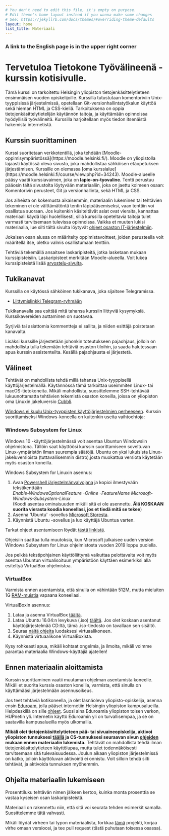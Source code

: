 ```yaml
---
# You don't need to edit this file, it's empty on purpose.
# Edit theme's home layout instead if you wanna make some changes
# See: https://jekyllrb.com/docs/themes/#overriding-theme-defaults
layout: home
list_title: Materiaali
---
```


<h3>A link to the English page is in the upper right corner</h3>

<h1 id="main-title">Tervetuloa Tietokone Työvälineenä -kurssin kotisivulle. </h1>

Tämä kurssi on tarkoitettu Helsingin yliopiston tietojenkäsittelytieteen ensimmäisen vuoden opiskelijoille. Kurssilla tutustutaan komentoriviin Unix-tyyppisissä järjestelmissä, opetellaan Git-versionhallintatyökalun käyttöä sekä hieman HTML ja CSS-kieliä. Tarkoituksena on oppia tietojenkäsittelytietelijän käytännön taitoja, ja käyttämään opinnoissa hyödyllisiä työvälineitä. Kurssilla harjoitellaan myös tiedon itsenäistä hakemista internetistä.

<h2>Kurssin suorittaminen</h2>
Kurssi suoritetaan verkkotentillä, joka tehdään [Moodle-oppimisympäristössä](https://moodle.helsinki.fi/). Moodle on yliopistolla lajaasti käytössä oleva sivusto, joka mahdollistaa sähköisen etäopetuksen järjestämisen. Kurssille on olemassa [oma kurssialue](https://moodle.helsinki.fi/course/view.php?id=34243). Moodle-alueelle pääsy vaatii kurssiavaimen, joka on <strong>lapio-on-tyovaline</strong>. Tentti perustuu pääosin tältä sivustolta löytyvään materiaaliin, joka on jaettu kolmeen osaan: Komentorivin perusteet, Git ja versionhallinta, sekä HTML ja CSS.

Jos aiheista on kokemusta aikaisemmin, materiaalin lukeminen tai tehtävien tekeminen ei ole välttämätöntä tentin läpipääsemiseksi, vaan tenttiin voi osallistua suoraan. Jos kuitenkin käsiteltävät asiat ovat vieraita, kannattaa materiaali käydä läpi huolellisesti, sillä kurssilla opeteltavia taitoja tulet varmasti tarvitsemaan tulevissa opinnoissa. Vaikka et muuten lukisi materiaalia, lue silti tältä sivulta löytyvät [ohjeet osaston IT-järjestelmiin](/osaston-jarjestelmat).

Jokaisen osan alussa on määritelty oppimistavoitteet, joiden perusteella voit määritellä itse, oletko valmis osallistumaan tenttiin.

Tehtäviä tekemällä ansaitsee laskaripisteitä, jotka lasketaan mukaan kurssipisteisiin. Laskaripisteet merkitään Moodle-alueella. Voit lukea kurssipisteistä lisää [arvostelu-sivulta](/tentti).

## Tukikanavat

Kurssilla on käytössä sähköinen tukikanava, joka sijaitsee Telegramissa.
- <a href="https://t.me/tktlapio">Liittymislinkki Telegram-ryhmään</a>

Tukikanavalla saa esittää mitä tahansa kurssiin liittyviä kysymyksiä. Kurssikavereiden auttaminen on suotavaa.

Syrjiviä tai asiattomia kommentteja ei sallita, ja niiden esittäjä poistetaan kanavalta.

Lisäksi kurssille järjestetään johonkin toteutukseen pajaohjaus, jolloin on mahdollista tulla tekemään tehtäviä osaston tiloihin, ja saada halutessaan apua kurssin assistenteilta. Kesällä pajaohjausta ei järjestetä. <!---Lue lisää pajasta, ja sen aikatauluista [täältä](/paja). --->

## Välineet

Tehtävät on mahdollista tehdä millä tahansa Unix-tyyppisellä käyttöjärjestelmällä. Käytännössä tämä tarkoittaa useimmiten Linux- tai macOS-tietokoneita. Mikäli mahdollista, suosittelemme SSH-tehtävää lukuunottamatta tehtävien tekemistä osaston koneilla, joissa on yliopiston oma Linuxin jakeluversio [Cubbli](https://helpdesk.it.helsinki.fi/ohjeet/tietokone-ja-tulostaminen/tyoasemapalvelu/yleista-cubblista).

[Windows ei kuulu Unix-tyyppisten käyttöjärjestelmien perheeseen](https://en.wikipedia.org/wiki/Unix-like). Kurssin suorittamiseksi Windows-koneella on kuitenkin useita vaihtoehtoja:



### **Windows Subsystem for Linux**

Windows 10 -käyttöjärjestelmässä voit asentaa Ubuntun Windowsiin ohjelmistona. Tällöin saat käyttöösi kurssin suorittamiseen soveltuvan Linux-ympäristön ilman suurempia säätöjä. Ubuntu on yksi lukuisista Linux-jakeluversioista (tuttavallisemmin distro),josta muokattua versiota käytetään myös osaston koneilla.

Windows Subsystem for Linuxin asennus:

1. Avaa [Powershell järjestelmänvalvojana](https://www.thewindowsclub.com/how-to-open-an-elevated-powershell-prompt-in-windows-10) ja kopioi ilmestyvään tekstikenttään 
<br>*Enable-WindowsOptionalFeature -Online -FeatureName Microsoft-Windows-Subsystem-Linux*
<br>(Koodi asentaa ominaisuuden mikäli sitä ei ole asennettu. **Älä KOSKAAN suorita vierasta koodia koneellasi, jos et tiedä mitä se tekee**)
2. Asenna 'Ubuntu' -sovellus [Microsoft Storesta](https://www.microsoft.com/fi-fi/p/ubuntu/9nblggh4msv6?activetab=pivot%3Aoverviewtab).
3. Käynnistä Ubuntu -sovellus ja luo käyttäjä Ubuntua varten.

Tarkat ohjeet asentamiseen löydät [tästä linkistä](https://docs.microsoft.com/en-us/windows/wsl/install-win10).

Ohjeisiin saattaa tulla muutoksia, kun Microsoft julkaisee uuden version Windows Subsystem for Linux ohjelmistosta vuoden 2019 loppu puolella.

Jos pelkkä tekstipohjainen käyttöliittymä vaikuttaa pelottavalta voit myös asentaa Ubuntun virtualisoituun ympäristöön käyttäen esimerkiksi alla esiteltyä VirtualBox ohjelmistoa.

### **VirtualBox**

Varmista ennen asentamista, että sinulla on vähintään 512M, mutta mieluiten 1G [RAM-muistia](https://www.computerhope.com/issues/ch000149.htm) vapaana koneellasi.

VirtualBoxin asennus:

1. Lataa ja asenna VirtualBox [täältä](https://www.virtualbox.org/wiki/Downloads).
2. Lataa Ubuntu 16.04:n levykuva (.iso) [täältä](http://releases.ubuntu.com/16.04/). Jos olet koskaan asentanut käyttöjärjestelmää CD:ltä, tämä .iso-tiedosto on tavallaan sen sisältö.
3. Seuraa [näitä ohjeita](http://www.psychocats.net/ubuntu/virtualbox) luodaksesi virtuaalikoneen.
4. Käynnistä virtuaalikone VirtualBoxista.

Kysy rohkeasti apua, mikäli kohtaat ongelmia, ja ilmoita, mikäli voimme parantaa materiaalia Windows-käyttäjiä ajatellen!

## Ennen materiaalin aloittamista

Kurssin suorittaminen vaatii muutaman ohjelman asentamista koneelle. Mikäli et suorita kurssia osaston koneilla, varmista, että sinulla on käyttämääsi järjestelmään asennusoikeus.

Jos teet tehtäviä kotikoneella, ja olet läsnäoleva yliopisto-opiskelija, asenna ensin [Eduroam](https://www.eduroam.org/what-is-eduroam/), jolla pääset internetiin Helsingin yliopiston kampusalueilla. Helpdeskillä on sille [ohjeet](https://helpdesk.it.helsinki.fi/ohjeet/kirjautuminen-ja-yhteydet/verkkoyhteydet/eduroam-verkon-asennus-asetustiedoston-avulla). Suosi aina Eduroamia yliopiston toisen verkon, HUPnetin yli. Internetin käyttö Eduroamin yli on turvallisempaa, ja se on saatavilla kampusalueilla myös ulkomailla.

**Mikäli olet tietojenkäsittelytieteen pää- tai sivuaineopiskelija, aktivoi yliopiston tunnuksesi [täällä](https://helpdesk.it.helsinki.fi/ohjeet/kirjautuminen-ja-yhteydet/kayttajatunnus/uuden-kayttajatunnuksen-aktivointi) ja CS-tunnuksesi seuraavan sivun [ohjeiden](https://www.cs.helsinki.fi/tietotekniikka/k-ytt-luvat) mukaan ennen materiaalin lukemista.** Tehtävät on mahdollista tehdä ilman tietojenkäsittelytieteen käyttölupaa, mutta tulet todennäköisesti tarvitsemaan sitä tulevaisuudessa. Joulun aikaan yliopiston järjestelmissä on katko, jolloin käyttöluvan aktivointi ei onnistu. Voit silloin tehdä silti tehtävät, ja aktivoida tunnuksen myöhemmin. 

## Ohjeita materiaalin lukemiseen

Prosenttiluku tehtävän nimen jälkeen kertoo, kuinka monta prosenttia se vastaa kyseisen osan laskaripisteistä.

Materiaali on rakennettu niin, että sitä voi seurata tehden esimerkit samalla. Suosittelemme tätä vahvasti.

Mikäli löydät virheen tai typon materiaalista, forkkaa [tämä](https://github.com/tkt-lapio/tkt-lapio.github.io) projekti, korjaa virhe omaan versioosi, ja tee pull request (tästä puhutaan toisessa osassa).
